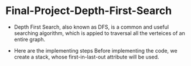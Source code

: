# Final-Project-Depth-First-Search
* Depth First Search, also known as DFS, is a common and useful searching algorithm, which is appied to traversal all the verteices of an entire graph.

* Here are the implementing steps
Before implementing the code, we create a stack, whose first-in-last-out attribute will be used.
